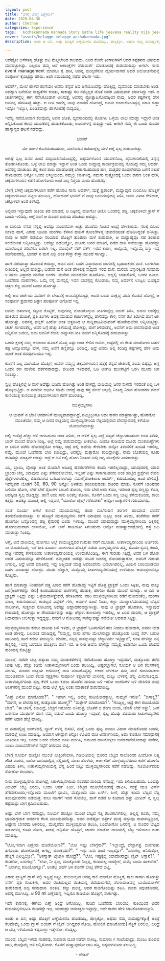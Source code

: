 ```yaml
---
layout: post
title: "ಬೆಳಗ್ಗೆ ಬೆಳಗ್ಗೆ ಎಣ್ಣೇನಾ?"
date: 2020-04-30
author: Chethan
categories: Experience
tags:	Acchakannada Kannada Story Kathe life jeevana reality nija jeevana Karnataka Travel Trek Hiking Aarohana
cover: "assets/belagge-belagge-acchakannada.jpg"
description: ಅಂತು ಆ ದಿನ, ಅಷ್ಟು ಹೊತ್ತಿಗೆ ಎಣ್ಣೆಯೇನೊ ಹೊಡೆದಿದ್ವಿ, ಪುಣ್ಯಕ್ಕೋ, ಅಥವಾ ನಮ್ಮ ಸಾಮರ್ಥ್ಯಕ್ಕೋ, ನೆತ್ತಿಗೆ ಏರಲಿಲ್ಲ.

---
```


<p align ="justify"> ಅದೆಷ್ಟೋ ಆಸೆಗಳನ್ನ ಹೊತ್ತು ಐಟಿ ಮೆಟ್ಟಿಲೇರಿದ ಕಾಲವದು. ಏರಿದ ಕೆಲವೇ ತಿಂಗಳುಗಳಿಗೆ ಅದರ ಸಪ್ಪೆತನದ ವಿಷಯದ ಮನದಟ್ಟಾಗಿತ್ತು. ಎಲ್ಲರೂ ತಮ್ಮ ಆಸೆ ಆಕಾಂಕ್ಷೆಗಳ ಪರಾಮರ್ಶೆ ಮಾಡೋದಕ್ಕೆ ಶುರುಮಾಡಿದ್ದು ಆಗಲೇ. ನಾನು event management ಮಾಡಲು ಕೈ ಹಾಕಿ, ಅದನ್ನ ಮುನ್ನಡೆಸೋ ದೈರ್ಯವಾಗದೆ ಅದರ ಆಲೋಚನೆಯನ್ನೆ ಸಂಪೂರ್ಣ ಕೈಬಿಟ್ಟಿದ್ದು ಹೌದು. ಅದೇ ಸಮಯದಲ್ಲಿ ನಡೆದ ಘಟನೇ ಇದು.  </p><!--more-->

<p align ="justify"> ಆದರ್ಶ್, ಮೇಲೆ ಹೇಳಿದ ಹಾಗೆಯೇ ಅವನು ತನ್ನದೆ ಆದ ಆಸೆಯೊಂದನ್ನು ಹೊತ್ತಿದ್ದ, ವ್ಯವಸಾಯ ಮಾಡಬೇಕು ಅಂತ. ಅದಕ್ಕಾಗಿ ಏನೇನೋ ಸಾಧ್ಯತೆಗಳ ಕುರಿತು, ಸಾಕಾಷ್ಟು ಸಲ ನಮ್ಮೆಲ್ಲರ ಜೊತೆ ಅದರ ವಿಷಯವಾಗಿ ಚರ್ಚಿಸಿದ್ದು ಇದೆ. ಆ ಚರ್ಚೆಗಳನ್ನೆಲ್ಲ ಈಗ ನೆನೆಸಿಕೊಂಡಾಗ ಅನಿಸುತ್ತೆ, ಅವನನ್ನ ಪ್ರೋತ್ಸಾಹಿಸೋದಕ್ಕಿಂದ ನಾವು, ಅದರ ಕಷ್ಟಗಳನ್ನ ಹೇಳಿ ಅವನನ್ನ ಹೆದರಿಸಿದ್ದೆ ಹೆಚ್ಚು. ಆ ರೀತಿ ಹಾಗೆಲ್ಲ ನಾವು ಮಾಡದೆ ಹೋಗಿದ್ರೆ, ಅವನು ಅಂದುಕೊಂಡಿದ್ದನ್ನ ಮಾಡಿ ಬಿಡ್ತಾ ಇದ್ನೋ ಇಲ್ವೋ, ಖಂಡಿತವಾಗ್ಲು ಹೇಳೋದಕ್ಕೆ ಸಾದ್ಯವಿಲ್ಲ.  </p>

<p align ="justify"> ಇದೆಲ್ಲ ನಡೆಯೋವಾಗ ಕೆಲವೊಮ್ಮೆ ಅವನ ಜೊತೆ, ವ್ಯವಸಾಯದಲ್ಲಿ ತೊಡಗಿಸಿ ಒಳ್ಳೆಯ ಲಾಭ ಮಾಡ್ತಾ ಇದ್ದಾರೆ ಅಂತ ಅನ್ನಿಸಿಕೊಂಡ ಕೆಲವು ಯುವಕರನ್ನ ಹುಡುಕಿಕೊಂಡು, ಊರುಗಳನ್ನ ಸುತ್ತಿದ್ದು ಇದೆ. ಆಗಲೇ ನಮ್ಮ ಈ ಒಂದು ಸುಂದರ ಹಾಸ್ಯಾಸ್ಪದ ಘಟನೆ ನಡೆದದ್ದು. </p>

<p align ="center"> ಭುವನ್ </p>

<p align ="center"> ಮೇ ತಿಂಗಳ ಕೊನೆಯಿರಬಹುದು, ಮಲೆನಾಡಿನ ಕಡೆಯಲ್ಲೆಲ್ಲ ಮಳೆ ಆಗ್ಲೆ ಸ್ವಲ್ಪ ಶುರುವಾಗಿತ್ತು. </p>

<p align ="justify"> ಆಗಷ್ಟೆ ಸ್ವಲ್ಪ ದಿನದ ಹಿಂದೆ ಸುದ್ದಿವಾಹಿನಿಯೊಂದ್ರಲ್ಲಿ, ಚಿಕ್ಕಮಗಳೂರಿನ ಯುವಕನೊಬ್ಬ ಹೈನುಗಾರಿಕೆಯಲ್ಲಿ ತನ್ನನ್ನ ತೊಡಗಿಸಿಕೊಂಡು, ಒಳ್ಳೆ ಲಾಭ ಮಾಡ್ತಾ ಇದ್ದಾನೆ ಅಂತ ಒಂದು ಉದ್ದುದ್ದ ಕಾರ್ಯಕ್ರಮವನ್ನ ನೋಡಿದ್ದ ನಮ್ಮ ಆದರ್ಶ. ಅವನನ್ನ ಮಾತಾಡಿಸಿ ತನ್ನ ಕೆಲಸ ಶುರು ಮಾಡೋದಕ್ಕೆ ಬೇಕಾಗಬಹುದಾದ ಹಣ, ಮತ್ತದರ ರೂಪುರೇಶೆಯ ಬಗೆಗೆ ಸಲಹೆ ಕೇಳಬಹುದು ಅನ್ನೋ ಒಂದು ಆಸಕ್ತಿಯಿಂದ, ನಮ್ಮಲ್ಲಿ ಚರ್ಚಿಸಿದ್ದ. ನಮಗು ಸುತ್ತೋದಕ್ಕೆ ಒಂದು ಕಾರಣ ಅಂತ ಹೇಳಿ, ಚಿಕ್ಕಮಗಳೂರಿನ ಕಡೆಗೆ ಹೋಗೋದು ಅಂತ ಎಲ್ಲ ನಿಶ್ಚಯ ಮಾಡಿ ಹೊರಟಿದ್ವಿ. </p>

<p align ="justify"> ಬೆಳಗ್ಗೆ ಬೆಳಗ್ಗೆ ಚಿಕ್ಕಮಗಳೂರಿನ ಕಡೆಗೆ ಹೊರಟ ನಾನು ಆದರ್ಶ್, ಮತ್ತೆ ಪ್ರಶಾಂತ್, ಮಧ್ಯಾಹ್ನದ ಉರಿಬಿಸಿಲ ಹೊತ್ತಿಗೆ ಚಿಕ್ಕಮಗಳೂರಿನ ಪಟ್ಟಣ ತಲುಪಿದ್ವಿ‌, ಹೋದವರೆ ಭುವನ್ ಗೆ ನಾವು ಬಂದಿರುವುದನ್ನ ತಿಳಿಸಿ, ಅವನ ವಿಳಾಸ ಕೇಳಿದಾಗ, ಚಿಕ್ಕೊಳಲೇ ಅಂತ ತಿಳಿಸಿದ್ದ. </p>

<p align ="justify">ಅಲ್ಲಿಂದ ಇನ್ಯಾವುದೇ ರೀತಿಯ ತಡ ಮಾಡದೆ, ಆ ದಿಕ್ಕಿನಲ್ಲಿ ಹೋಗೋ ಆಟೊ ಒಂದರಲ್ಲಿ ಹತ್ತಿ, ಚಿಕ್ಕಕೊಳಲೇ ಕ್ರಾಸ್ ಗೆ ಬಂದು ಇಳಿದಿದ್ವಿ‌. ಆಗ್ಲೆ ನಂಗೆ ಆ ಸುಂದರ ದಾರಿಯ ಪರಿಚಯ ಆದದ್ದು.  </p>

<p align ="justify"> ಆ ದಾರಿಯ ನೆನಪು ನನ್ನಲ್ಲಿ ಅದೆಷ್ಟು ಸುಂದರವಾಗಿ ಅಚ್ಚು ಹೊಡೆದು ನಿಂತಿದೆ ಅಂದ್ರೆ ಹೇಳತೀರದು. ನೆಲಕ್ಕೆ ಬಿಸಿಲು ಬೀಳದ ಹಾಗೆ, ಎರಡು ಬದಿಯ ಮರಗಳು ಕೆಳಗಿನ ಹಾದಿಗೆ ಕೊಂಬೆಗಳನ್ನ ಚಾವಣಿಯಂತೆ  ಹೊದಿಸಿದ್ದಂತೆ ಅನಿಸಿತ್ತು. ನಾವು ಆ ಕಡೆಗೆ ನಡೆಯೋ ಸರಿಯಾದ ಹೊತ್ತಿಗೆ ತುಂತುರು ಮಳೆ ಶುರುವಾಗಿ, ಆ ಮಧ್ಯಾಹ್ನವೂ ಸಹ ತಂಪಾದ ಸಂಜೆಯಂತೆ ಅನ್ನಿಸಿಬಿಟ್ಟಿತ್ತು. ಅದೆಷ್ಟು ನಡೆದಿದ್ವೋ, ಮೂರು ಜನರ ಮಾತಿಗೆ, ನಡೆದ ದಾರಿ ಸವೆಯುತ್ತಾ ಹೋದದ್ದು ಯಾರೊಬ್ಬರ ಪರಿವೆಗೂ ಬರಲೇ ಇಲ್ಲ‌. ಮೊಬೈಲ್ ನೆಟ್ ವರ್ಕ್ ಇರದ ಕಾರಣ, ಅಲ್ಲೊಮ್ಮೆ ಇಲ್ಲೊಮ್ಮೆ ಸಿಗ್ತಾ ಇದ್ದ ಮನೆಯವರಲ್ಲಿ, ಭುವನ್ ನ ಮನೆ ಎಲ್ಲಿ ಅಂತ ಕೇಳ್ತಾ ಕೇಳ್ತಾ ಮುಂದೆ ಸಾಗಿದ್ವು. </p>

<p align ="justify"> ಹಾಗೆ ನಡೆಯುತ್ತಾ ಹೊದಂತೆ ಕಂಡಿದ್ದು, ಅವನ ಮನೆ. ಬಹಳ ವಿಸ್ತಾರವಾದ ಜಾಗದಲ್ಲಿ ಬೃಹದಾಕರದ ಮನೆ. ಬಂಗಲೆಯ ರೀತಿಯಲ್ಲಿ ಅಲ್ಲದೆ ಹೋದ್ರು, ಬಡವರ ಮನೆ ಅಂತ ಹೇಳಲಿಕ್ಕೆ ಸಾಧ್ಯವೇ ಇರದ ಮನೆ. ಮನೆಯ ವಿಸ್ತಾರಕ್ಕಿಂತ ಸುಮಾರು ೪ ಪಾಲು ವಿಸ್ತಾರದ ಮನೆಯ ಅಂಗಳ. ಮನೆಯ ಮುಂದೆಯೇ ಹೂದೋಟ, ಅಲ್ಲಲ್ಲಿ ಬಾತುಕೋಳಿ, ಒಂದು ನವಿಲು. ಒಂದೆರಡು ವಾಹನಗಳು‌. ಒಮ್ಮೆ ನನ್ನ ಮನಸ್ಸಲ್ಲಿ ಇವನ ಯಶಸ್ಸನ್ನ ಕೊಂಡಾಡಿ, ನಮ್ಮ ಆದರ್ಶನ ಉಜ್ವಲ ಭವಿಷ್ಯದ ಚಿತ್ರಣ ಕಣ್ಣ ಮುಂದೆ ಬಂದು ಹೋಗಿತ್ತು. </p>

<p align ="justify"> ಅಲ್ಲಿ ಆದ ಚರ್ಚೆಯ ವಿವರಣೆ ಈ ಲೇಖನಕ್ಕೆ ಅನಾವಶ್ಯಕವಾದ್ರು, ಅದರ ಒಂದು ಸಂಕ್ಷಿಪ್ತ ವರದಿ ಕೊಡದೆ ಹೋದ್ರೆ, ಆ ಸಂಪೂರ್ಣ ಪ್ರವಾಸದ ಚಿತ್ರಣ ಪರಿಪೂರ್ಣ ಆಗೋದೆ‌ ಇಲ್ಲ </p>

<p align ="justify"> ಅವನು ಹಸುಗಳನ್ನ ಕಟ್ಟುವ ಕೊಟ್ಟಿಗೆ, ಅವುಗಳನ್ನ ನೋಡಿಕೊಳ್ಳುವ ರೀತಿಗಳನ್ನೆಲ್ಲ ನಮಗೆ ತಿಳಿಸಿ, ಅವನು ಅದಕ್ಕೆಲ್ಲ ಹಾಕಿರುವ ಹೂಡಿಕೆ, ಪ್ರತಿ ತಿಂಗಳು ಅದಕ್ಕೆ ಮಾಡುವ ಕರ್ಚುಗಳನ್ನೆಲ್ಲ ಹೇಳಿದನ್ನು ಕೇಳಿ, ನನಗೆ ತಲೆ ತಿರುಗಿದ ಹಾಗೆ ಆಗಿ ಹೋಗಿತ್ತು. ಅವನನ್ನ ಪಬ್ಲಿಕ್ ಹೀರೋ ಅಂತ ಬಿತ್ತರಿಸಿದ ಆ ಸುದ್ದಿವಾಹಿನಿಯವರಿಗೆ ಹೊಡೆಯಬೇಕು ಅನ್ನಿಸಿಬಿಟ್ಟಿತ್ತು. ಚರ್ಚೆ ಸಾಗಿದಂತೆಲ್ಲ, ಅವನ ಬಗ್ಗೆ ಹೆಚ್ಚು ತಿಳಿಯುತ್ತ ಹೋಗಿತ್ತು, ಹಾಗೆ ತಿಳಿದಂತೆಲ್ಲ, ಅವನಿಗೆ ಅದು ಜೀವನಾಧಾರ ಅಂತ ಅನ್ನಿಸೋ ಬದಲು, ಅದು ಅವನಿಗೆ ಕೇವಲ ಹವ್ಯಾಸದ ರೀತಿ ನಮಗೆ ಅನ್ನಿಸೋದಕ್ಕೆ ಶುರುವಾಗಿತ್ತು. </p>

<p align ="justify"> ಒಂದು ಕ್ಷಣಕ್ಕೆ ನಮ್ಮ ಅಂದಾಜು ಹೂಡಿಕೆ ಮೊತ್ತ ಎಷ್ಟು ಅಂತ ಕೇಳಿದ ಅವನು, ಅಷ್ಟರಲ್ಲಿ ಈ ಕೆಲಸ ಮಾಡೋದು ಬಹಳ ಕಷ್ಟ ಅನ್ನೋದನ್ನೂ ಹೇಳಿ, ನಮ್ಮ ಅಸೆಗೆ ತಣ್ಣಿರನ್ನೂ ಎರಚಿದ್ದ. ಆದ್ರೆ ಅವನು ಅಲ್ಲಿ ಕಂಡಿದ್ದ ಕಷ್ಟಗಳನ್ನ ಹೇಳಿ ಅದು ಯಾಕೆ ಅಂತ ಸಮರ್ಥಿಸಿಯೂ ಇದ್ದ. </p>

<p align ="justify"> ಕೊನೆಗೆ ಎಲ್ಲ ಮುಗಿಯೋ ಹೊತ್ತಿಗೆ, ಅವನೇ ನಮ್ಮನ್ನ ಚಿಕ್ಕಮಗಳೂರಿನ ಹತ್ರಕ್ಕೆ ತನ್ನದೆ ಜೀಪಿನಲ್ಲಿ ತಂದು ಬಿಟ್ಟಿದ್ದ. ಆಗ್ಲೆ ಒಂದು ರಣ ಮಳೆಯ ದರ್ಶನವಾದದ್ದು. ಜೀಪಿಂದ ಇಳಿದವರೆ, ಓಡಿ ಅಂಗಡಿ ಮುಂಗಟ್ಟಿಗೆ ಒರಗಿ ಮೂರು ಜನ ನಿಂತಿದ್ವು.  </p>

<p align ="justify"> ಸ್ವಲ್ಪ ಹೊತ್ತಿನಲ್ಲೆ ಆ ಮಳೆ ಅದೆಷ್ಟು ಬಡಿದು ಹೋಗಿತ್ತು ಅಂತ ಹೇಳಿದ್ರೆ, ಬೀದಿಯಲ್ಲಿ ಜನರ ಸುಳಿವೇ ಇರದಂತೆ ಎಲ್ಲ ಒಳ ಹೊಕ್ಕಿಬಿಟ್ಟಿದ್ರು. ಆ ಮಳೆಯ ಆರ್ಭಟ ಕಡಿಮೆ ಆದದ್ದೆ ನಾವು ರಸ್ತೆ ಮೇಲೆ ಅಲ್ಲಲ್ಲಿ ನಿಂತಿದ್ದ ನೀರಿನ ಹೊಂಡಗಳ ಮೇಲೆ ಕುಣಿಯುತ್ತ ಕುಣಿಯುತ್ತ ಚಿಕ್ಕಮಗಳೂರಿನ ಕಡೆಗೆ ಹೊರಟಿದ್ವಿ. </p>

<p align ="center"> ಮುಳ್ಳಯ್ಯನಗಿರಿ </p>

<p align ="center"> ಆ ಭುವನ್ ನ ಭೇಟಿ ಆದರ್ಶನಿಗೆ ಮುಖ್ಯವಾದದ್ದಾಗಿದ್ರೆ, ನಮ್ಮಿಬ್ಬರಿಗೂ ಅದು ಕಾರಣ ಮಾತ್ರವಾಗಿತ್ತು, ಹೊರಡೋ‌ ಮುಂಚೆಯೇ, ನಮ್ಮ ಆ ದಿನದ ರಾತ್ರಿಯನ್ನ ಮುಳ್ಳಯ್ಯನಗಿರಿಯ ನೆತ್ತಿಯಲ್ಲಿರುವ ದೇವಸ್ತಾನದಲ್ಲಿ ಕಳೆಯೋ ಯೋಜನೆಯಾಗಿತ್ತು.  </p>

<p align ="justify"> ಅಲ್ಲಿ ಉಳಿದ್ರೆ ಹೆಚ್ಚು ಚಳಿ ಆಗಬಹುದು ಅಂತ ತಿಳಿದು, ಆ ಚಳಿಗೆ ಸ್ವಲ್ಪ ಎಣ್ಣೆ ಬಿಟ್ಟರೆ ಚೆನ್ನಾಗಿರಬಹುದು ಅಂತ ತಿಳಿದು, ಬಾರ್ ಮುಂದೆ ಹೋಗಿ ನಿಂತ್ವಿ. ಅಲ್ಲೆ ನಮ್ಗೆ ಶುರುವಾದದ್ದು ಪೀಕಲಾಟ‌. ಎಂದೂ ಕುಡಿಯದ ಮೂರು ಮಂಕುದಿಣ್ಣೆಗಳು ಆ ಬಾರಿನ ವರೆಗು ಹೋದದ್ದೆನೋ ಆಗಿತ್ತು, ಆದ್ರೆ ಅಲ್ಲಿ ಅದೇನು ಕೇಳಬೇಕು ಅನ್ನೋ ತಿಳುವಳಿಕೆ ಖಂಡಿತ ಇರಲಿಲ್ಲ, ನಮ್ಗೆ. ಮುಂಚೆ ಒಂದೆರಡು ಬಾರಿ ಕುಡಿದಿದ್ರು, ಅದನ್ನೆಲ್ಲ ಮತ್ತಾರೋ ತಂದಿದ್ದಾಗಿತ್ತು, ನಾವು ಜೊತೆಯಲ್ಲಿ ಕೂತು ಕುಡಿದದ್ದು ಮಾತ್ರವೇ ಆಗಿತ್ತು. ಆದ್ರೆ ಆ ದಿನ ಅಲ್ಲಿ ಹೋಗಿ ನಿಂತಾಗ ನಮ್ಗೆ ಅಗ್ನಿ ಪರೀಕ್ಷೆಯೆ ಎದುರಾಗಿತ್ತು. </p>
 
<p align ="justify"> ವಿಸ್ಕಿ, ಬ್ರಾಂಡಿ, ವೋಡ್ಕಾ ಅಂತ ಮೊದಲೇ ಅರಿತಿದ್ದ ಹೆಸರುಗಳಿಗೇನು ಕಡಿಮೆ ಇರಲಿಲ್ಲವಾದ್ರು, ಯಾವುದರಲ್ಲಿ ಯಾವ ಬ್ರಾಂಡು ಚೆನ್ನ, ಯಾವುದು ಎಷ್ಟು ತೆಗೆದುಕೋಬೇಕು, ಇಬ್ಬರಿಗೆ ಎಷ್ಟು ಸಾಕಾಗಬಹುದು ಅಂತ ಹುಟ್ಟಿದ ಪ್ರಶ್ನೆಗಳು ಕೇವಲ ಪ್ರಶ್ನೆಗಳಾಗಿರಲಿಲ್ಲ, ಬಿಡಿಸಲಾಗದ ಒಗಟುಗಳಾಗಿದ್ವು ನಮಗೆ[ಶೋಕಿಲಾಲ ಆದರ್ಶ್, ಕುಡಿಯೋದಿಲ್ಲ ಅಂತ ಹೇಳಿದ್ದ]. ಇದೆಲ್ಲದರ ಜೊತೆಗೆ 30, 60, 90 ಅನ್ನೋ ಅಳತೆಯ ಪರಿಚಯವಂತು ದೂರದ ಮಾತು. ಕೊನೆಗೆ ಬಾರಿನವನ ಬಳಿಯೇ ಹೋಗಿ, ಬೇರೆ ಬೇರೆ ಸೈಜುಗಳ ಬಾಟಲಿ ತೋರಿಸಿ, ಇದು ಬೇಡ ಅದು ಕೊಡಿ, ಇದಕಿಂತ ಸ್ವಲ್ಪ ಸಣ್ಣದ್ದು ಕೊಡಿ, ಅದಕ್ಕಿಂತ ಸ್ವಲ್ಪ ದೊಡ್ಡದ್ದು. ಹಾ!! ಅದು ಸಾಕು ಅಂತೆಲ್ಲ ತೋರಿಸಿ, ಕೊನೆಗೆ ಒಂದು ಸಣ್ಣ ಬಾಟ್ಲಿ ತೆಗೆದುಕೊಂಡು, ಕಾಲು ಕಿತ್ತಿದ್ವಿ. ಅದಕ್ಕೂ ಮುಂಚೆ, ಅಲ್ಲಿ ಇದ್ದವರ, "ಯಾರೋ ಚೈಲ್ಡ್ ಗಳಿರಬೇಕು" ಅನ್ನೋ ಲುಕ್ಕುಗಳಿಗೆ ಗುರಿಯಾಗಿದ್ವಿ. </p>

<p align ="justify"> ಸಂಜೆ ಸೂರ್ಯ ಆಗಲೆ ಕಾಣದೆ ಮಾಯವಾಗಿದ್ದ, ತಂಪು ಮಲೆನಾಡಿನ ತಂಗಾಳಿ ಹಾಯಾದ ಭಾವನೆ ತಂದುಕೊಡುವಂತಿತ್ತು. ಆ ಹೊತ್ತಿಗೆ ಮುಳ್ಳಯ್ಯನಗಿರಿ ಕಡೆಗೆ ಯಾವುದು ಬಸ್ಸಿಲ್ಲ ಅಂತ ತಿಳಿದು, ತರಿಕೆರೆಯ ಕಡೆಗೆ ಹೋಗೋ ಬಸ್ಸೊಂದನ್ನ ಹತ್ತಿ ಕೈಮರಕ್ಕೆ ಬಂದು ಇಳಿದಿದ್ವಿ. ಮುಂದೆ ಯಾವುದಾದ್ರು ಮುಳ್ಳಯ್ಯನಗಿರಿಯ ದಿಕ್ಕಿನಲ್ಲಿ ಹೋಗಬಹುದಾದ ಲಾರಿಯೋ, ಪಿಕ್ ಅಪ್ ಗಾಡಿಯೋ ಸಿಗಬಹುದು ಅನ್ನೋ ಮಹತ್ವಾಕಾಂಕ್ಷೆಯಲ್ಲಿ ರಸ್ತೆ ಬದಿ ಮಾತಾಡ್ತಾ ನಿಂತಿದ್ವಿ. </p>

<p align ="justify"> ಆಗ್ಲೆ, ಅದೆ ದಾರಿಯಲ್ಲಿ ಹೋಗಲು ಅಲ್ಲೆ ಕಾಯುತ್ತಿದ್ದವರ ಗುರುತು ನನಗೆ ಮೂಡಿತು. ಸೀತಾಳಯ್ಯನಗಿರಿಯ ಅರ್ಚಕರು. ನಾ ಮೊದಲೊಮ್ಮೆ ಇದೆ ರೀತಿ ಸೂರ್ಯ ಮುಳುಗುವ ಹೊತ್ತಿಗೆ ನಡೆದು ಮುಳ್ಳಯ್ಯನಗಿರಿ ಹತ್ತಿ, ಸೂರ್ಯಸ್ತವನ್ನ ಕಂಡು, ರಾತ್ರಿ ಇವರನ್ನ ಕೇಳಿಕೊಂಡು ಸೀತಾಳಯ್ಯನಗಿರಿಯಲ್ಲಿ ಉಳಿದುಕೊಂಡಿದ್ವಿ. ಈಗ ಗುರುತು ಸಿಕ್ಕಿದ್ದೆ, ಅವರ ಬಳಿ ಹೋಗಿ ಅದರ ವಿಷಯವನ್ನೂ ಹೇಳಿಕೊಂಡೆ. ನಮ್ಮಂತಹ ಅದೆಷ್ಟು ಸಾವಿರ ಜನರನ್ನ‌ ನೋಡಿರುತ್ತಾರೋ, ಅವರಿಗೆ ಗುರುತು ಸಿಗಲಿಲ್ಲ, ಆದ್ರೆ ಅವರ ಮಾತಿನಲ್ಲಿ ಇದ್ದ ಆತ್ಮಿಯತೆ ಮಾತ್ರ ಅದರಿಂದೇನು ಬದಲಾಗಿರಲಿಲ್ಲ, ಹಿಂದಿನ ಬಾರಿಯಂತೆಯೇ ಬಹಳ ಮಾತಾಡ್ತಾ ಹೋದ್ರು. ಮಾತು ಹೆಚ್ಚಾಗಿ, ಮತ್ತೊಮ್ಮೆ ಸೀತಾಳಯ್ಯನಗಿರಿಯಲ್ಲೆ ಉಳಿಯಲು ಆಮಂತ್ರಣವನ್ನೂ ಕೊಟ್ಟರು. </p>

<p align ="justify"> ಹಾಗೆ ಮಾತಾಡ್ತಾ ನಿಂತವರಿಗೆ ದತ್ತ ಪೀಠದ ಕಡೆಗೆ ಹೊರಟಿದ್ದ ಇಟ್ಟಿಗೆ ಹೊತ್ತ  ಟ್ರಾಕ್ಟರ್ ಒಂದು ಸಿಕ್ಕಿತು, ನಾವು ನಾಲ್ಕು ಜನ[ಅರ್ಚಕರನ್ನು ಸೇರಿ] ಕೂರಬಹುದಾದ ಜಾಗಗಳನ್ನ ಹುಡುಕಿ, ಹೇಗೋ ಕೂತು ಮುಂದೆ ಸಾಗಿದ್ವು. ಆ ದಿನ ಆ ಟ್ರಾಕ್ಟರ್ ಸಿಕ್ಕಿದ್ದು ಎಷ್ಟು ಒಳ್ಳೆಯದಾಗಿತ್ತೆಂದರೆ, ಹೇಳತೀರದು. ದಾರಿ ಮುಳ್ಳಯ್ಯನಗಿರಿಯ ಕಡೆಗೆ ಹೋದಂತೆಲ್ಲ, ಮರಗಳ ಸಾಲು, ಕಾಡಿನಂತಿರುವ, ಕಾಡಲ್ಲದ ಎಸ್ಟೇಟ್ ಗಳು, ಅವುಗಳ ಹಿಂದೆ ನಿಂತು, ಕಣ್ಣಾ ಮುಚ್ಚಾಲೆಯಾಡುತಿದ್ದ ಬೆಟ್ಟದ ಸಾಲುಗಳು, ಸುತ್ತಣದ ನೋಟವನ್ನ ಅದೆಷ್ಟು ಆಹ್ಲಾದಕರವನ್ನಾಗಿಸಿತ್ತು. ನಾವು ಆ ಟ್ರಾಕ್ಟರ್ ಹೊರತಾಗಿ, ಇನ್ನಾವುದೆ ಗಾಡಿಯಲ್ಲಿ ಹೋಗಿದ್ರು ಆ ಸೌಂದರ್ಯವನ್ನು ಅಷ್ಟು ಚೆನ್ನಾಗಿ ಕಾಣಲಾಗ್ತಾ ಇರಲಿಲ್ಲ, ಆ ಏರಿದ ದಾರಿಗು, ಆ ಟ್ರಾಕ್ಟರ್ ನಿಧಾನವಾಗಿ ಚಲಿಸುತ್ತಾ ಇದ್ದದ್ದಕ್ಕು, ನಮಗೆ ಆ ನೋಟವನ್ನ ಸಾಕೆನ್ನುವಷ್ಟು ಸವೆಯೋ ಅವಕಾಶ ಸಿಕ್ಕಿತ್ತು. </p>

<p align ="justify"> ಮುಳ್ಳಯ್ಯನಗಿರಿಯ ಕವಲು ದಾರಿಯ ಬಳಿ ಇಳಿದು, ಆ ಟ್ರಾಕ್ಟರ್ ಓಡಿಸುಗನಿಗೆ ಹಣ ನೀಡಲು ಹೋದಾಗ, ಅವನು ಬೇಡ ಅಂತ ಹೇಳಿದ್ದ‌. ಬಲವಂತ ಮಾಡಿದ್ದಕ್ಕೆ, "ನಿಮ್ಮನ್ನ, ನಾನು ಹೆಗಲ ಮೇಲೇನಾದ್ರು ಹೊತ್ಕೊಂಡು ಬಂದ್ನ ಸರ್. ಬರೋ ದಾರಿಯಲ್ಲಿ ಹಾಗೆ ಕರೆದು ತಂದಿದ್ದೀನಿ. ದೇವರು, ನನ್ನನ್ನ ಸಾಕನ್ನುವಷ್ಟು ಚೆನ್ನಾಗಿಯೇ ಇಟ್ಟಿದ್ದಾನೆ", ಅಂತ ಹೇಳಿದ್ದು ನನ್ನ ಕಣ್ಣಿನಲ್ಲಿ, ಇದನ್ನ ಬರೆಯೋ ಹೊತ್ತಿಗೂ ಹಾಗೆ ಇದೆ. ಆ ರೀತಿ ಅವನು ಹೇಳಿದ್ದು ನಮ್ಮಲ್ಲಿ ಅದೇನೋ ಒಂದು ಚೆಂದದ ಕುಶಿಯನ್ನ ಕೊಟ್ಟಿತ್ತು. </p>

<p align ="justify"> ಮುಂದೆ, ನಡೆದೇ ಬೆಟ್ಟ ಹತ್ತುತಾ ನಮ್ಮ ಮಾತುಕತೆಗಳನ್ನ ನಡೆಸಿಕೊಂಡು ಹೋಗ್ತಾ ಇದ್ದವರಿಗೆ, ಮತ್ತೊಂದು ತೆರೆದ ಚೀಪು ಸಿಕ್ಕು, ಹೆಚ್ಚು ಕಡಿಮೆ ಸೀತಾಳಯ್ಯನಗಿರಿಗೆ ಬಂದು ತಲುಪಿದ್ವಿ. ಅಷ್ಟರಲ್ಲಾಗಲೆ, ಸೂರ್ಯ ಆ ದಿನ ಕೆಲಸಗಳನ್ನ ಮುಗಿಸಿ, ಸುಂದರ ರಾತ್ರಿಯ ಆಗಮನಕ್ಕೆ ದಾರಿ ಮಾಡಿ‌ಕೊಟ್ಟಿದ್ದ. ಆಕಾಶ ಬೆಳಗೋ ತಮ್ಮ ಪಾಳಿ ಶುರುಮಾಡಲು ಮುಂಚಿತವಾಗಿ ಬಂದ ಕೆಲವು ನಕ್ಷತ್ರಗಳು ಸಂಪೂರ್ಣ ಕತ್ತಲಾಗದ ಬಾನಿನಲ್ಲಿ ಮಬ್ಬು ಬೆಳಕನ್ನ ಚೆಲ್ಲಿ ಮಿನುಗುತಿದ್ದವು. ಸೀತಾಳಯ್ಯನಗಿರಿಯ ಸ್ವಲ್ಪ ಕೆಳಗೆ ಒಂದು ಕವಲು ಹೊಡೆದ ದಾರಿಯ ಬಳಿ ಇರೋ ಅಂಗಡಿಗಳ ಬಳಿ ಜೀಪಿಳಿದ ನಾವು ಅರ್ಚಕರನ್ನ ಮುಂದೆ ಬಿಟ್ಟು, ನಾವು ಅಲ್ಲೆ ಸ್ವಲ್ಪ ನಿಂತು ಮಾತಾಕತೆ ಶುರುಮಾಡಿದ್ವಿ. </p>

<p align ="justify"> "ಎಣ್ಣೆ ಏನೋ ಮಾಡೋದು?". " ಇವಾಗ ಇಲ್ಲಿ, ಅದೆಲ್ಲ ಕುಡಿಯೋದಕ್ಕಾಲ್ಲ, ಸುಮ್ಮನೆ ಇರೋ". "ಬಿಸಾಕ್ತ್ಯ?" "ಮಗನೆ, ಆ ದೇವಸ್ತಾನಕ್ಕೆ, ಕುಡ್ಕೊಂಡು ಹೋಗ್ತ್ಯ?" "ಮತ್ತೇನ್ ಮಾಡೋದು?". "ಗೊತ್ತಿಲ್ಲ, ಆದ್ರೆ ಈಗ ಕುಡಿಯೋದು ಬೇಡ". "ಈ ಚಳಿಗೆ, ಕುಡಿದಿದ್ರೆ, ಬೆಚ್ಚಗೆ ಇರೋದು ಅನಿಸುತ್ತೆ, ಜೊತೆಗೆ ಆ ಶೆಂಗಾ ಬೀಜಾ, ಚೌಚೌ ಬೇರೆ ಇತ್ತು". ಹೀಗೆ ಏನೇನೋ ಮಾತುಗಳ ಸರಣಿ ನಮ್ಮ ನಡುವೆ ಬಂದು ಹೋಗ್ತಾ ಇದ್ದಂತೆ, ಸ್ವಲ್ಪ ಹೊತ್ತು ತಡಮಾಡಿ ಸೀತಾಳಯ್ಯನಗಿರಿ ಕಡೆಗೆ ನಿಧಾನ ಹೆಜ್ಜೆ ಹಾಕಿದ್ವಿ. </p>

<p align ="justify"> ಆ ಮಠದಲ್ಲಿದ್ದ ಅಂಗಳದಲ್ಲಿ ಬ್ಯಾಗ್ ಗಳನ್ನ ಬಿಸುಟಿ, ಮತ್ತೆ ಒಂದು ಪುಟ್ಟ ವಾಯು ವಿಹಾರ ಮಾಡಿಕೊಂಡು ಬಂದು, ಮಠದಲ್ಲೆ ಊಟ ಮಾಡಿದ್ವಿ. ಆಯಾಸ ಆಗಿದ್ದಾಗ ತಿನ್ನೋ ಊಟದ ರುಚಿ ಅವರ್ಣನೀಯ, ಅದು ಕೊಡೋ ಸಮಾಧಾನಕ್ಕೆ ಮಿತಿಯೂ ಇಲ್ಲ. ಅಂಥಾ ಒಂದು ಚೆಂದದ ಊಟ ಮುಗಿಸಿ, ಅವರಿಂದ ಹಾಸಿಕೊಳ್ಳಲು ಜಮಾಕಾನೆಯೊಂದನ್ನು ಪಡೆದು, ಎಂಟು ಎಂಟುವರೆಗಾಗಲೆ ನಿದ್ದೆಗೆ ಜಾರಿಯು ಬಿಟ್ವಿ. </p>

<p align ="justify"> ಬೆಳಗ್ಗೆ ಸೂರ್ಯ ಹುಟ್ಟೋ ಮುಂಚೆ ಎಚ್ಚರಿಕೆಯಾಗಿ, ಗಡಿಬಿಡಿಯಲ್ಲಿ ದೂರದ ಬೆಟ್ಟದ ಸಾಲೊಂದರ ಹಿಂದೋಗಿ ನಿತ್ಯ ಶೌಚ ಮುಗಿಸಿ, ಬರೋ ದಾರಿಯಲ್ಲಿದ್ದ ನಲ್ಲಿಯಲ್ಲಿ ಮುಖ ತೊಳೆದು, ಅರ್ಚಕರಿಗೆ ಮುಳ್ಳಯ್ಯನಗಿರಿಯ ಕಡೆಗೆ ಹೋಗೊ ವಿಷಯ ತಿಳಿಸಿ, ಸೀತಾಳಯ್ಯನಗಿರಿಯನ್ನ ಬೆನ್ನ ಹಿಂದೆ ಬಿಟ್ಟು ಮುಳ್ಳಯ್ಯನಗಿರಿಯ ಕಡೆಗೆ ನಡೆದಿದ್ವು. ಸೂರ್ಯೋದಯ ನೋಡೋ ಸಲುವಾಗಿ. </p>

<p align ="justify"> ನೀವು ಮುಳ್ಳಯ್ಯನಗಿರಿ ಹೋಗಿದ್ರೆ, ಸಿತಾಳಯ್ಯನಗಿರಿಯ ನಂತರದ ದಾರಿಯ ನೆನಪಿದ್ರೆ, ಇದು ತಿಳಿಯಬಹುದು. ಒಂದತ್ತು ಮೀಟರ್ ಬೆಟ್ಟ ಏರಲು, ಒಂದು ಅರ್ಧ ಕಿಮೀ, ಬೆಟ್ಟದ ಮೂಲೆಯೊಂದಕ್ಕೆ ಧಾವಿಸಿ, ಮತ್ತೆ ಯೂ ಟರ್ನ್ ತೆಗೆದುಕೊಂಡು,‌ಇನ್ನೊಂದು ಮೂಲೆಗೆ ಧಾವಿಸಿ, ಮತ್ತೊಂದು ಯು ಟರ್ನ್. ಹೀಗೆ, ಹೆಚ್ಚು ಕಡಿಮೆ ಬೆಟ್ಟದ ನೆತ್ತಿ ತಲುಪೋವರೆಗು ನಡೆಯತ್ತೆ. ಕಾಲು ನಡಿಗೆಗೆ ಇದರ ಗೋಜಿಲ್ಲ, ಹಾಗೆ ನಡೆದೆ ಆ ಕಡಿದಾದ ಹತ್ತು ಮೀಟರ್ ನ, ಸ್ವಲ್ಲ ಕಷ್ಟವಾದ್ರು ಬೇಗ ಕ್ರಮಿಸಬಹುದು. </p>

<p align ="justify"> ಅಷ್ಟು ಬೇಗ ಬೇಗ ನಡೆದಿದ್ರು, ಸೂರ್ಯ ಹುಟ್ಟೋ ಮುಂಚೆ ಬೆಟ್ಟದ ನತ್ತಿ ತಲುಪಲಾಗಲಿಲ್ಲ‌. ಅಲ್ಲಲ್ಲಿ ಕೂತು, ನಮ್ಮ ಛಾಯಾಗ್ರಯಕ ಆದರ್ಶನ ಕೆಲಸ ಮುಂದುವರೆದಿತ್ತು. ಅವನ ಅದೆಷ್ಟೋ ಚಿತ್ರಗಳ ಮುಕ್ಯ ವಸ್ತುವೂ ನಾವಾಗಿದ್ದಿದ್ರಿಂದ, ಅಷ್ಟೇನು ಬೇಸರವು ಆಗಿರಲಿಲ್ಲ. ಮುನ್ನಡೆದು ಮುಳ್ಳಯ್ಯನಗಿರಿ ತಲುಪಿ, ಬಂದೋಗೋ ಜನರನ್ನ, ಆ ಸುಂದರ ಬೆಟ್ಟದ ಸಾಲುಗಳನ್ನ ಕೂತು ನೋಡಿ, ಸಾಕಪ್ಪ ಅನ್ನಿಸೋ ಹೊತ್ತಿಗೆ, ಚಾರಣ ಮಾಡೋ ದಾರಿಯಲ್ಲಿ ಬೆಟ್ಟ ಇಳಿಯಲು ಶುರು ಮಾಡಿದ್ವಿ. </p>

<p align ="justify"> "ಲೋ,‌ಇವಾಗ ಎಣ್ಣೇನಾ ಹೊಡೆಯೋಣ?". "ಲೋ ಇಷ್ಟು ಬೆಳಗ್ಗೆನಾ?". "ಇಲ್ಲಾಂದ್ರೆ, ವೇಸ್ಟಾಗತ್ತೆ. ಮನೆಗಂತು ತಗೊಂಡು ಹೋಗೋದಕ್ಕೆ ಅಗಲ್ಲ, ಬಿಸಾಕ್ತಿಯಾ?". " ಇನ್ನು ಏನು ತಿಂದೆ ಇಲ್ವಲ್ಲೋ". "ಏನಾಗಲ್ಲ ಅನಿಸುತ್ತೋ, ಹೆಚ್ಚಿಗೆ ಏನಿಲ್ವಲ್ಲೋ". "ಅಕಸ್ಮಾತ್ ಟೈಟಾಗಿ ಹೋದ್ರೆ?". "ಲೋ, ಇಷ್ಟಕ್ಕೆಲ್ಲ ಯಾವೋನಾದ್ರು ಟೈಟ್ ಆಗ್ತಾನ?". " ಕುಡಿರೋ, ಏನಾಗಲ್ಲ!". "ಲೋ, ನೀ ಸ್ವಲ್ಪ, ಮುಚ್ಕೊಂಡು ನಿಲ್ಲಪ್ಪ, ಕುಡಿಯಲ್ಲ ಅಂದ್ಮೇಲೆ, ಸುಮ್ನೆ ಬಾಯಿ ಹಾಕಬೇಡ". " ಏನಾಗಲ್ಲ ಕುಡಿಯೋಣ್ವೋ". ಅಂತೆಲ್ಲ ಚರ್ಚೆ ಆಗಿ ಕೊನೆಗೆ ಬಾಟ್ಲಿ ತೆಗೆದೆ ಬಿಟ್ವಿ.  </p>

<p align ="justify"> ಎರಡು ಪ್ಲಾಸ್ಟಿಕ್ ಗ್ಲಾಸ್ ನಲ್ಲಿ ಇಷ್ಟಿಷ್ಟೆ ಬಿಟ್ಟು, ರುಚಿಯಿಲ್ಲದ ಅದನ್ನ ಕಾಲಿ ಮಾಡೋ ಹೊತ್ತಿಗೆ, ಸಾಕು ಸಾಕಾಗಿ ಹೋಗಿತ್ತು ನನಗೆ. ಪ್ರತಿ ಗುಟುಕಿಗು, ಅದರ ರುಚಿಯಿಲ್ಲದ ರುಚಿಯನ್ನ ತಡೆಯಲಾಗದೆ, ಶೆಂಗಾಬೀಜವನ್ನ ಬಾಯಿಯೋಳಗೆ ತುರುಕಿದಾಗ್ಲೆ ಅಲ್ಪ ಸಮಾಧಾನ. ಅಂತೂ, ಕಣ್ಣು ಮುಚ್ಚಿ, ಅದರ ರುಚಿಗೊಂದಿಷ್ಟು ಶಪಿಸಿ, ಮುಕಾ ಕಿವುಚಿಕೊಂಡು, ಅದನ್ನ ಮುಗಿಸಿದ್ವಿ. ಆ 90 ml ಎಣ್ಣೆಯನ್ನ, ಇಬ್ಬರೂ ಕುಡಿಯೋ ಹೊತ್ತಿಗೆ, ಸಾಕಾಗಿತ್ತು.  </p>

<p align ="justify"> ಇದೇ ಕಾರಣಕ್ಕೆ, ಈಗಲು ಎಣ್ಣೆ ಅಂದ್ರೆ ಆಗೋದಿಲ್ಲ. ಕುಡಿದ ಒಂದೆರಡು ಬಾರಿಯು, ಕುಶಿಯಿಂದ ಅದರ ರುಚಿಯನ್ನನುಭವಿಸಿ ಕುಡಿದದ್ದೇ ಇಲ್ಲ. ಯಾರಾದ್ರು ಆಮಂತ್ರಣ ಇಟ್ಟಾಗ್ಲು, ಇದೇ ಕಾರಣ ಹೇಳಿ ಜಾರಿಕೊಂಡುಬಿಡ್ತೀನಿ. </p>

<p align ="justify"> ಅಂತು ಆ ದಿನ, ಅಷ್ಟು ಹೊತ್ತಿಗೆ ಎಣ್ಣೆಯೇನೊ ಹೊಡೆದಿದ್ವಿ, ಪುಣ್ಯಕ್ಕೋ, ಅಥವಾ ನಮ್ಮ ಸಾಮರ್ಥ್ಯಕ್ಕೋ[ ಅಂದ್ರೆ ಕೆಲವೊಮ್ಮೆ ಒಂದು ಗ್ಲಾಸ್ ಬಿಯರ್ ಗೆ ಟೈಟ್ ಆಗಿದ್ದವರ ನೋಡಿ, ಹೋಲಿಕೆ ಮಾಡಿರೋದು] ನೆತ್ತಿಗೆ ಏರಲಿಲ್ಲ. ಏರಿದ್ರೆ ಆ ಬೆಟ್ಟ ಇಳಿಯೋದು ಕಷ್ಟವಾಗ್ತಾ ಇತ್ತೇನೋ. ಗೊತ್ತಿಲ್ಲ. </p>

<p align ="justify"> ಮುಂದೆ, ಬೆಟ್ಟವ ಇಳಿದು ನಂತರವು, ಸುಮಾರು ದೂರ ನಡೆದೇ ಸಾಗಿದ್ವಿ. ಸುಮಾರು ೯ ಗಂಟೆಯಾದ್ರು, ಮಂಜು ತುಂಬಿದ ದಾರಿ, ಕೆಲವೊಮ್ಮೆ ಚಳಿ ಅನ್ನಿಸೋದು. ಕೊನೆಗೆ ಮತ್ತ್ಯಾವುದೋ ಲಾರಿ ಹತ್ತಿ, ಚಿಕ್ಕಮಗಳೂರು ತಲುಪಿದ್ವಿ. </p>


<p align ="center"> - ಚೇತನ್</p>
